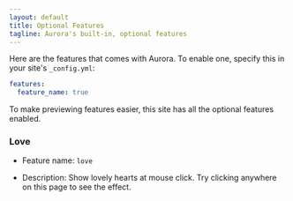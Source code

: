 ```yaml
---
layout: default
title: Optional Features
tagline: Aurora's built-in, optional features
---
```


Here are the features that comes with Aurora. To enable one, specify this in your site's `_config.yml`:

```yml
features:
  feature_name: true
```

To make previewing features easier, this site has all the optional features enabled.

### Love

- Feature name: `love`

- Description: Show lovely hearts at mouse click. Try clicking anywhere on this page to see the effect.
